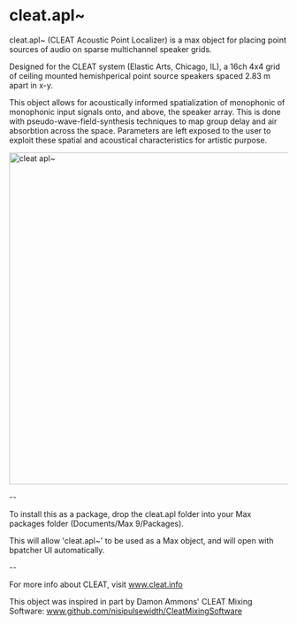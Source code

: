 # cleat.apl~
cleat.apl~ (CLEAT Acoustic Point Localizer) is a max object for placing point sources of audio on sparse multichannel speaker grids.

Designed for the CLEAT system (Elastic Arts, Chicago, IL), a 16ch 4x4 grid of ceiling mounted hemishperical point source speakers spaced 2.83 m apart in x-y. 

This object allows for acoustically informed spatialization of monophonic of monophonic input signals onto, and above, the speaker array. This is done with pseudo-wave-field-synthesis techniques to map group delay and air absorbtion across the space. Parameters are left exposed to the user to exploit these spatial and acoustical characteristics for artistic purpose.

<img width="600" alt="cleat apl~" src="https://github.com/user-attachments/assets/c5d4453d-af56-40d4-b9e5-f8bd464ecbf3" />

--

To install this as a package, drop the cleat.apl folder into your Max packages folder (Documents/Max 9/Packages). 

This will allow 'cleat.apl~' to be used as a Max object, and will open with bpatcher UI automatically.

--

For more info about CLEAT, visit www.cleat.info

This object was inspired in part by Damon Ammons' CLEAT Mixing Software: www.github.com/nisipulsewidth/CleatMixingSoftware



